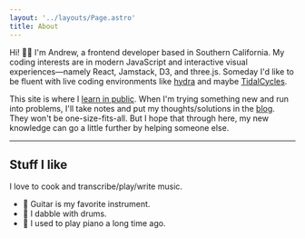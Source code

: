 ```yaml
---
layout: '../layouts/Page.astro'
title: About
---
```


Hi! 👋🏽 I'm Andrew, a frontend developer based in Southern California. My coding interests are in modern JavaScript and interactive visual experiences&mdash;namely React, Jamstack, D3, and three.js. Someday I'd like to be fluent with live coding environments like [hydra](https://hydra.ojack.xyz/) and maybe [TidalCycles](http://pages.tidalcycles.org/).

This site is where I [learn in public](https://www.swyx.io/writing/learn-in-public/). When I'm trying something new and run into problems, I'll take notes and put my thoughts/solutions in the [blog](/blog/). They won't be one-size-fits-all. But I hope that through here, my new knowledge can go a little further by helping someone else.

---

## Stuff I like

I love to cook and transcribe/play/write music.

- 🎸 Guitar is my favorite instrument.
- 🍗 I dabble with drums.
- 🎹 I used to play piano a long time ago.
